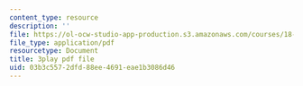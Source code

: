 ```yaml
---
content_type: resource
description: ''
file: https://ol-ocw-studio-app-production.s3.amazonaws.com/courses/18-03sc-differential-equations-fall-2011/03b3c5572dfd88ee4691eae1b3086d46_LbKKzMag5Rc.pdf
file_type: application/pdf
resourcetype: Document
title: 3play pdf file
uid: 03b3c557-2dfd-88ee-4691-eae1b3086d46
---
```

